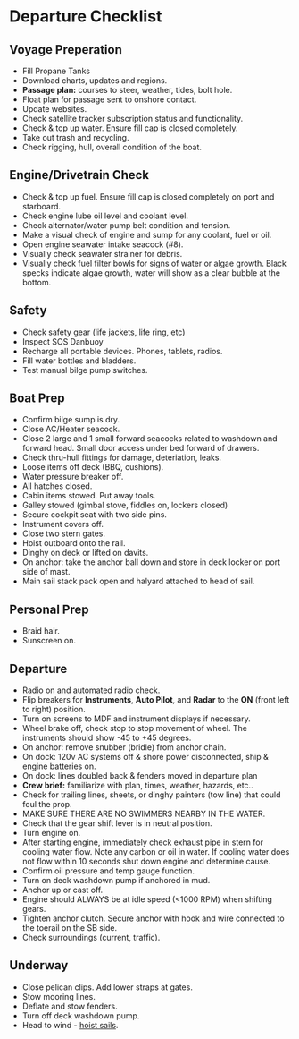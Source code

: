 # Departure Checklist

## Voyage Preperation

* Fill Propane Tanks
* Download charts, updates and regions.
* **Passage plan:** courses to steer, weather, tides, bolt hole.
* Float plan for passage sent to onshore contact.
* Update websites.
* Check satellite tracker subscription status and functionality.
* Check & top up water. Ensure fill cap is closed completely.
* Take out trash and recycling.
* Check rigging, hull, overall condition of the boat.

## Engine/Drivetrain Check

* Check & top up fuel. Ensure fill cap is closed completely on port and starboard.
* Check engine lube oil level and coolant level.
* Check alternator/water pump belt condition and tension.
* Make a visual check of engine and sump for any coolant, fuel or oil.
* Open engine seawater intake seacock (#8).
* Visually check seawater strainer for debris.
* Visually check fuel filter bowls for signs of water or algae growth. Black specks indicate algae growth, water will show as a clear bubble at the bottom.

## Safety

* Check safety gear (life jackets, life ring, etc)
* Inspect SOS Danbuoy
* Recharge all portable devices. Phones, tablets, radios.
* Fill water bottles and bladders.
* Test manual bilge pump switches.

## Boat Prep

* Confirm bilge sump is dry.
* Close AC/Heater seacock.
* Close 2 large and 1 small forward seacocks related to washdown and forward head. Small door access under bed forward of drawers.
* Check thru-hull fittings for damage, deteriation, leaks.
* Loose items off deck (BBQ, cushions).
* Water pressure breaker off.
* All hatches closed.
* Cabin items stowed. Put away tools.
* Galley stowed (gimbal stove, fiddles on, lockers closed)
* Secure cockpit seat with two side pins.
* Instrument covers off.
* Close two stern gates.
* Hoist outboard onto the rail.
* Dinghy on deck or lifted on davits.
* On anchor: take the anchor ball down and store in deck locker on port side of mast.
* Main sail stack pack open and halyard attached to head of sail.

## Personal Prep

* Braid hair.
* Sunscreen on.

## Departure

* Radio on and automated radio check.
* Flip breakers for **Instruments**, **Auto Pilot**, and **Radar** to the **ON** (front left to right) position.
* Turn on screens to MDF and instrument displays if necessary.
* Wheel brake off, check stop to stop movement of wheel. The instruments should show -45 to +45 degrees.
* On anchor: remove snubber (bridle) from anchor chain.
* On dock: 120v AC systems off & shore power disconnected, ship & engine batteries on.
* On dock: lines doubled back & fenders moved in departure plan
* **Crew brief:** familiarize with plan, times, weather, hazards, etc..
* Check for trailing lines, sheets, or dinghy painters (tow line) that could foul the prop.
* MAKE SURE THERE ARE NO SWIMMERS NEARBY IN THE WATER.
* Check that the gear shift lever is in neutral position.
* Turn engine on.
* After starting engine, immediately check exhaust pipe in stern for cooling water flow. Note any carbon or oil in water. If cooling water does not flow within 10 seconds shut down engine and determine cause.
* Confirm oil pressure and temp gauge function.
* Turn on deck washdown pump if anchored in mud.
* Anchor up or cast off.
* Engine should ALWAYS be at idle speed (<1000 RPM) when shifting gears.
* Tighten anchor clutch. Secure anchor with hook and wire connected to the toerail on the SB side.
* Check surroundings (current, traffic).

## Underway

* Close pelican clips. Add lower straps at gates.
* Stow mooring lines.
* Deflate and stow fenders.
* Turn off deck washdown pump.
* Head to wind - [hoist sails](/procedures/raising-sails/).
